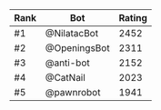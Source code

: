 Rank|Bot|Rating
---|---|---
#1|@NilatacBot|2452
#2|@OpeningsBot|2311
#3|@anti-bot|2152
#4|@CatNail|2023
#5|@pawnrobot|1941
